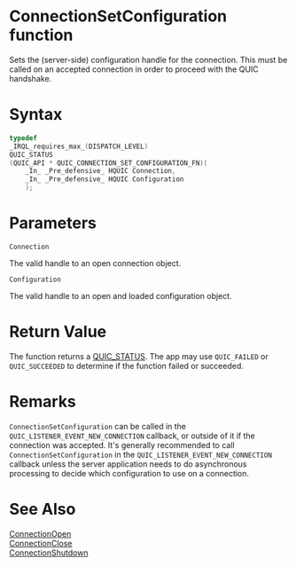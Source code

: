ConnectionSetConfiguration function
======

Sets the (server-side) configuration handle for the connection. This must be called on an accepted connection in order to proceed with the QUIC handshake.

# Syntax

```C
typedef
_IRQL_requires_max_(DISPATCH_LEVEL)
QUIC_STATUS
(QUIC_API * QUIC_CONNECTION_SET_CONFIGURATION_FN)(
    _In_ _Pre_defensive_ HQUIC Connection,
    _In_ _Pre_defensive_ HQUIC Configuration
    );
```

# Parameters

`Connection`

The valid handle to an open connection object.

`Configuration`

The valid handle to an open and loaded configuration object.

# Return Value

The function returns a [QUIC_STATUS](QUIC_STATUS.md). The app may use `QUIC_FAILED` or `QUIC_SUCCEEDED` to determine if the function failed or succeeded.

# Remarks

`ConnectionSetConfiguration` can be called in the `QUIC_LISTENER_EVENT_NEW_CONNECTION` callback, or outside of it if the connection was accepted. It's generally recommended to call `ConnectionSetConfiguration` in the `QUIC_LISTENER_EVENT_NEW_CONNECTION` callback unless the server application needs to do asynchronous processing to decide which configuration to use on a connection.

# See Also

[ConnectionOpen](ConnectionStart.md)<br>
[ConnectionClose](ConnectionClose.md)<br>
[ConnectionShutdown](ConnectionShutdown.md)<br>

